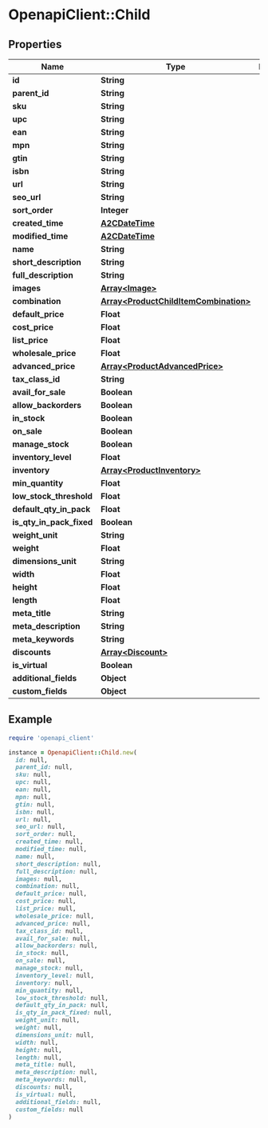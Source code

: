 # OpenapiClient::Child

## Properties

| Name | Type | Description | Notes |
| ---- | ---- | ----------- | ----- |
| **id** | **String** |  | [optional] |
| **parent_id** | **String** |  | [optional] |
| **sku** | **String** |  | [optional] |
| **upc** | **String** |  | [optional] |
| **ean** | **String** |  | [optional] |
| **mpn** | **String** |  | [optional] |
| **gtin** | **String** |  | [optional] |
| **isbn** | **String** |  | [optional] |
| **url** | **String** |  | [optional] |
| **seo_url** | **String** |  | [optional] |
| **sort_order** | **Integer** |  | [optional] |
| **created_time** | [**A2CDateTime**](A2CDateTime.md) |  | [optional] |
| **modified_time** | [**A2CDateTime**](A2CDateTime.md) |  | [optional] |
| **name** | **String** |  | [optional] |
| **short_description** | **String** |  | [optional] |
| **full_description** | **String** |  | [optional] |
| **images** | [**Array&lt;Image&gt;**](Image.md) |  | [optional] |
| **combination** | [**Array&lt;ProductChildItemCombination&gt;**](ProductChildItemCombination.md) |  | [optional] |
| **default_price** | **Float** |  | [optional] |
| **cost_price** | **Float** |  | [optional] |
| **list_price** | **Float** |  | [optional] |
| **wholesale_price** | **Float** |  | [optional] |
| **advanced_price** | [**Array&lt;ProductAdvancedPrice&gt;**](ProductAdvancedPrice.md) |  | [optional] |
| **tax_class_id** | **String** |  | [optional] |
| **avail_for_sale** | **Boolean** |  | [optional] |
| **allow_backorders** | **Boolean** |  | [optional] |
| **in_stock** | **Boolean** |  | [optional] |
| **on_sale** | **Boolean** |  | [optional] |
| **manage_stock** | **Boolean** |  | [optional] |
| **inventory_level** | **Float** |  | [optional] |
| **inventory** | [**Array&lt;ProductInventory&gt;**](ProductInventory.md) |  | [optional] |
| **min_quantity** | **Float** |  | [optional] |
| **low_stock_threshold** | **Float** |  | [optional] |
| **default_qty_in_pack** | **Float** |  | [optional] |
| **is_qty_in_pack_fixed** | **Boolean** |  | [optional] |
| **weight_unit** | **String** |  | [optional] |
| **weight** | **Float** |  | [optional] |
| **dimensions_unit** | **String** |  | [optional] |
| **width** | **Float** |  | [optional] |
| **height** | **Float** |  | [optional] |
| **length** | **Float** |  | [optional] |
| **meta_title** | **String** |  | [optional] |
| **meta_description** | **String** |  | [optional] |
| **meta_keywords** | **String** |  | [optional] |
| **discounts** | [**Array&lt;Discount&gt;**](Discount.md) |  | [optional] |
| **is_virtual** | **Boolean** |  | [optional] |
| **additional_fields** | **Object** |  | [optional] |
| **custom_fields** | **Object** |  | [optional] |

## Example

```ruby
require 'openapi_client'

instance = OpenapiClient::Child.new(
  id: null,
  parent_id: null,
  sku: null,
  upc: null,
  ean: null,
  mpn: null,
  gtin: null,
  isbn: null,
  url: null,
  seo_url: null,
  sort_order: null,
  created_time: null,
  modified_time: null,
  name: null,
  short_description: null,
  full_description: null,
  images: null,
  combination: null,
  default_price: null,
  cost_price: null,
  list_price: null,
  wholesale_price: null,
  advanced_price: null,
  tax_class_id: null,
  avail_for_sale: null,
  allow_backorders: null,
  in_stock: null,
  on_sale: null,
  manage_stock: null,
  inventory_level: null,
  inventory: null,
  min_quantity: null,
  low_stock_threshold: null,
  default_qty_in_pack: null,
  is_qty_in_pack_fixed: null,
  weight_unit: null,
  weight: null,
  dimensions_unit: null,
  width: null,
  height: null,
  length: null,
  meta_title: null,
  meta_description: null,
  meta_keywords: null,
  discounts: null,
  is_virtual: null,
  additional_fields: null,
  custom_fields: null
)
```

